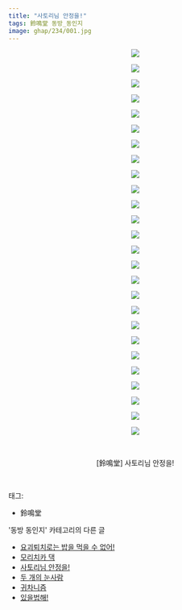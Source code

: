 ```yaml
---
title: "사토리님 안정을!"
tags: 鈴鳴堂 동방_동인지
image: ghap/234/001.jpg
---
```

<div class="article">
<p style="text-align: center; clear: none; float: none;"><img src="{{ site.nasurl }}/ghap/234/001.jpg"/></p>
<p style="text-align: center; clear: none; float: none;"><img src="{{ site.nasurl }}/ghap/234/002.jpg"/></p>
<p style="text-align: center; clear: none; float: none;"><img src="{{ site.nasurl }}/ghap/234/003.jpg"/></p>
<p style="text-align: center; clear: none; float: none;"><img src="{{ site.nasurl }}/ghap/234/004.jpg"/></p>
<p style="text-align: center; clear: none; float: none;"><img src="{{ site.nasurl }}/ghap/234/005.jpg"/></p>
<p style="text-align: center; clear: none; float: none;"><img src="{{ site.nasurl }}/ghap/234/006.jpg"/></p>
<p style="text-align: center; clear: none; float: none;"><img src="{{ site.nasurl }}/ghap/234/007.jpg"/></p>
<p style="text-align: center; clear: none; float: none;"><img src="{{ site.nasurl }}/ghap/234/008.jpg"/></p>
<p style="text-align: center; clear: none; float: none;"><img src="{{ site.nasurl }}/ghap/234/009.jpg"/></p>
<p style="text-align: center; clear: none; float: none;"><img src="{{ site.nasurl }}/ghap/234/010.jpg"/></p>
<p style="text-align: center; clear: none; float: none;"><img src="{{ site.nasurl }}/ghap/234/011.jpg"/></p>
<p style="text-align: center; clear: none; float: none;"><img src="{{ site.nasurl }}/ghap/234/012.jpg"/></p>
<p style="text-align: center; clear: none; float: none;"><img src="{{ site.nasurl }}/ghap/234/013.jpg"/></p>
<p style="text-align: center; clear: none; float: none;"><img src="{{ site.nasurl }}/ghap/234/014.jpg"/></p>
<p style="text-align: center; clear: none; float: none;"><img src="{{ site.nasurl }}/ghap/234/015.jpg"/></p>
<p style="text-align: center; clear: none; float: none;"><img src="{{ site.nasurl }}/ghap/234/016.jpg"/></p>
<p style="text-align: center; clear: none; float: none;"><img src="{{ site.nasurl }}/ghap/234/017.jpg"/></p>
<p style="text-align: center; clear: none; float: none;"><img src="{{ site.nasurl }}/ghap/234/018.jpg"/></p>
<p style="text-align: center; clear: none; float: none;"><img src="{{ site.nasurl }}/ghap/234/019.jpg"/></p>
<p style="text-align: center; clear: none; float: none;"><img src="{{ site.nasurl }}/ghap/234/020.jpg"/></p>
<p style="text-align: center; clear: none; float: none;"><img src="{{ site.nasurl }}/ghap/234/021.jpg"/></p>
<p style="text-align: center; clear: none; float: none;"><img src="{{ site.nasurl }}/ghap/234/022.jpg"/></p>
<p style="text-align: center; clear: none; float: none;"><img src="{{ site.nasurl }}/ghap/234/023.jpg"/></p>
<p style="text-align: center; clear: none; float: none;"><img src="{{ site.nasurl }}/ghap/234/024.jpg"/></p>
<p style="text-align: center; clear: none; float: none;"><img src="{{ site.nasurl }}/ghap/234/025.jpg"/></p>
<p style="text-align: center; clear: none; float: none;"><img src="{{ site.nasurl }}/ghap/234/026.jpg"/></p>
<p style="text-align: center; clear: none; float: none;"><br/></p>
<p style="text-align: center; clear: none; float: none;">[鈴鳴堂] 사토리님 안정을!</p>
<p><br/></p>
</div><div class="tagTrail">
<p>태그: </p>
<ul>
<li>鈴鳴堂</li>
</ul>
</div><div class="another">
<p>'동방 동인지' 카테고리의 다른 글</p>
<ul>
<li><a href="/2016-06-19-ghap_236">요괴퇴치로는 밥을 먹을 수 없어!</a></li>
<li><a href="/2016-06-19-ghap_235">모리치카 댁</a></li>
<li><a href="/2016-06-19-ghap_234">사토리님 안정을!</a></li>
<li><a href="/2016-06-19-ghap_233">두 개의 눈사람</a></li>
<li><a href="/2016-06-19-ghap_232">귀차니즘</a></li>
<li><a href="/2016-06-19-ghap_231">있을법해!</a></li>
</ul>
</div><div class="cb_module cb_fluid">
<div class="cb_wrt cb_profile">
</div><!-- commentList close -->
</div>